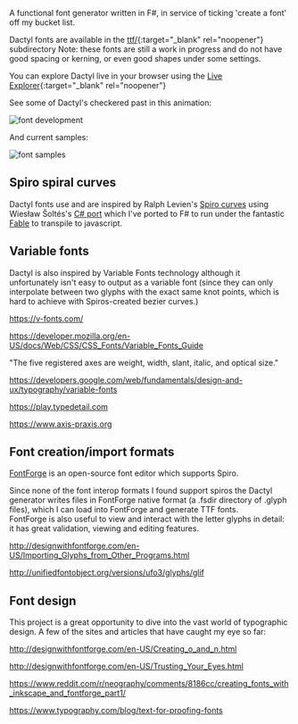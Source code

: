 A functional font generator written in F#, in service of ticking 'create a font' off my bucket list.

Dactyl fonts are available in the [ttf/](https://github.com/terryspitz/dactyl-font/tree/SpiroFs/ttf){:target="_blank" rel="noopener"} subdirectory Note: these fonts are still a work in progress and do not have good spacing or kerning, or even good shapes under some settings.

You can explore Dactyl live in your browser using the [Live Explorer](https://terryspitz.github.io/dactyl-font/explorer/public/index.html){:target="_blank" rel="noopener"}

See some of Dactyl's checkered past in this animation:

![font development](png/font.gif)

And current samples:

![font samples](allGlyphs.svg)

## Spiro spiral curves

Dactyl fonts use and are inspired by Ralph Levien's [Spiro curves](https://www.levien.com/spiro/)
using Wiesław Šoltés's [C# port](https://github.com/wieslawsoltes/SpiroNet)
which I've ported to F# to run under the fantastic [Fable](https://fable.io/) to transpile to javascript.

## Variable fonts

Dactyl is also inspired by Variable Fonts technology although it unfortunately isn't easy to output as a variable font
(since they can only interpolate between two glyphs with the exact same knot points, which is hard to achieve with
Spiros-created bezier curves.)

https://v-fonts.com/

https://developer.mozilla.org/en-US/docs/Web/CSS/CSS_Fonts/Variable_Fonts_Guide

"The five registered axes are weight, width, slant, italic, and optical size."

https://developers.google.com/web/fundamentals/design-and-ux/typography/variable-fonts

https://play.typedetail.com

https://www.axis-praxis.org


## Font creation/import formats

[FontForge](https://fontforge.org/en-US) is an open-source font editor which supports Spiro.  

Since none of the font interop formats I found support spiros the Dactyl generator writes files in FontForge native format (a .fsdir directory of .glyph files), which I can load into FontForge and generate TTF fonts.  
FontForge is also useful to view and interact with the letter glyphs in detail: it has great validation, viewing and editing features.

http://designwithfontforge.com/en-US/Importing_Glyphs_from_Other_Programs.html

http://unifiedfontobject.org/versions/ufo3/glyphs/glif


## Font design

This project is a great opportunity to dive into the vast world of typographic design.  A few of the sites and articles that
have caught my eye so far:

http://designwithfontforge.com/en-US/Creating_o_and_n.html

http://designwithfontforge.com/en-US/Trusting_Your_Eyes.html

https://www.reddit.com/r/neography/comments/8186cc/creating_fonts_with_inkscape_and_fontforge_part1/

https://www.typography.com/blog/text-for-proofing-fonts

